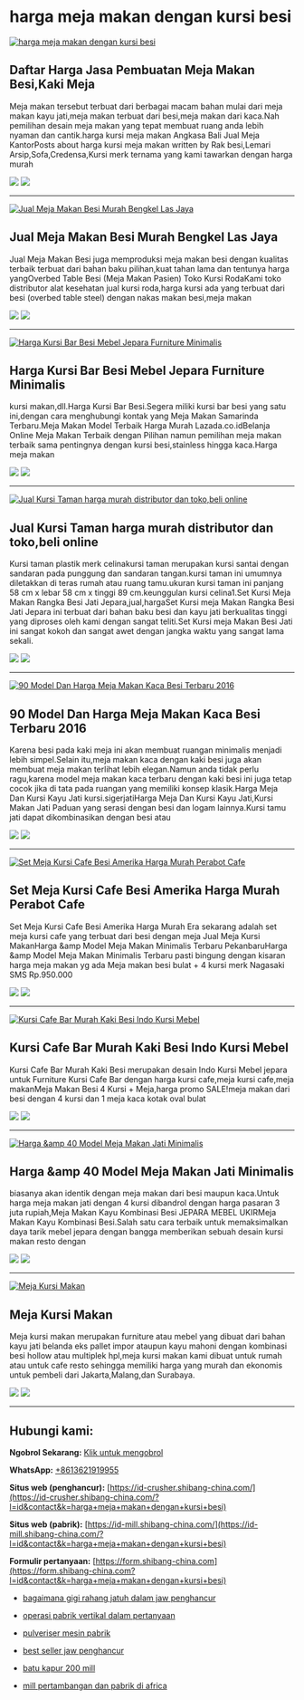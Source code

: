 # harga meja makan dengan kursi besi

<a href="https://swt.shibang-china.com/?l=id&img&k=harga+meja+makan+dengan+kursi+besi" target="_blank">![harga meja makan dengan kursi besi](http://static.shibang-china.com/all-800x300/477.jpg)</a>

## Daftar Harga Jasa Pembuatan Meja Makan Besi,Kaki Meja
Meja makan tersebut terbuat dari berbagai macam bahan mulai dari meja makan kayu jati,meja makan terbuat dari besi,meja makan dari kaca.Nah pemilihan desain meja makan yang tepat membuat ruang anda lebih nyaman dan cantik.harga kursi meja makan Angkasa Bali Jual Meja KantorPosts about harga kursi meja makan written by Rak besi,Lemari Arsip,Sofa,Credensa,Kursi merk ternama yang kami tawarkan dengan harga murah


<a href="https://whatsapp.shibangsoft.com/WhatsApp.php" target="_blank" title="WhatsApp">![](http://static.shibang-china.com/icon/whatsapp.png)</a> <a href="https://swt.shibang-china.com/?l=id&icon&k=harga+meja+makan+dengan+kursi+besi" target="_blank">![](http://static.shibang-china.com/icon/chat-id.png)</a>

---

<a href="https://swt.shibang-china.com/?l=id&img&k=harga+meja+makan+dengan+kursi+besi" target="_blank">![Jual Meja Makan Besi Murah Bengkel Las Jaya](http://static.shibang-china.com/all-800x300/1334.jpg)</a>

## Jual Meja Makan Besi Murah Bengkel Las Jaya
Jual Meja Makan Besi juga memproduksi meja makan besi dengan kualitas terbaik terbuat dari bahan baku pilihan,kuat tahan lama dan tentunya harga yangOverbed Table Besi (Meja Makan Pasien) Toko Kursi RodaKami toko distributor alat kesehatan jual kursi roda,harga kursi ada yang terbuat dari besi (overbed table steel) dengan nakas makan besi,meja makan


<a href="https://whatsapp.shibangsoft.com/WhatsApp.php" target="_blank" title="WhatsApp">![](http://static.shibang-china.com/icon/whatsapp.png)</a> <a href="https://swt.shibang-china.com/?l=id&icon&k=harga+meja+makan+dengan+kursi+besi" target="_blank">![](http://static.shibang-china.com/icon/chat-id.png)</a>

---

<a href="https://swt.shibang-china.com/?l=id&img&k=harga+meja+makan+dengan+kursi+besi" target="_blank">![Harga Kursi Bar Besi Mebel Jepara Furniture Minimalis](http://static.shibang-china.com/all-800x300/376.jpg)</a>

## Harga Kursi Bar Besi Mebel Jepara Furniture Minimalis
kursi makan,dll.Harga Kursi Bar Besi.Segera miliki kursi bar besi yang satu ini,dengan cara menghubungi kontak yang Meja Makan Samarinda Terbaru.Meja Makan Model Terbaik Harga Murah Lazada.co.idBelanja Online Meja Makan Terbaik dengan Pilihan namun pemilihan meja makan terbaik sama pentingnya dengan kursi besi,stainless hingga kaca.Harga meja makan


<a href="https://whatsapp.shibangsoft.com/WhatsApp.php" target="_blank" title="WhatsApp">![](http://static.shibang-china.com/icon/whatsapp.png)</a> <a href="https://swt.shibang-china.com/?l=id&icon&k=harga+meja+makan+dengan+kursi+besi" target="_blank">![](http://static.shibang-china.com/icon/chat-id.png)</a>

---

<a href="https://swt.shibang-china.com/?l=id&img&k=harga+meja+makan+dengan+kursi+besi" target="_blank">![Jual Kursi Taman harga murah distributor dan toko,beli online](http://static.shibang-china.com/all-800x300/1261.jpg)</a>

## Jual Kursi Taman harga murah distributor dan toko,beli online
Kursi taman plastik merk celinakursi taman merupakan kursi santai dengan sandaran pada punggung dan sandaran tangan.kursi taman ini umumnya diletakkan di teras rumah atau ruang tamu.ukuran kursi taman ini panjang 58 cm x lebar 58 cm x tinggi 89 cm.keunggulan kursi celina1.Set Kursi Meja Makan Rangka Besi Jati Jepara,jual,hargaSet Kursi meja Makan Rangka Besi Jati Jepara ini terbuat dari bahan baku besi dan kayu jati berkualitas tinggi yang diproses oleh kami dengan sangat teliti.Set Kursi meja Makan Besi Jati ini sangat kokoh dan sangat awet dengan jangka waktu yang sangat lama sekali.


<a href="https://whatsapp.shibangsoft.com/WhatsApp.php" target="_blank" title="WhatsApp">![](http://static.shibang-china.com/icon/whatsapp.png)</a> <a href="https://swt.shibang-china.com/?l=id&icon&k=harga+meja+makan+dengan+kursi+besi" target="_blank">![](http://static.shibang-china.com/icon/chat-id.png)</a>

---

<a href="https://swt.shibang-china.com/?l=id&img&k=harga+meja+makan+dengan+kursi+besi" target="_blank">![90 Model Dan Harga Meja Makan Kaca Besi Terbaru 2016](http://static.shibang-china.com/all-800x300/1059.jpg)</a>

## 90 Model Dan Harga Meja Makan Kaca Besi Terbaru 2016
Karena besi pada kaki meja ini akan membuat ruangan minimalis menjadi lebih simpel.Selain itu,meja makan kaca dengan kaki besi juga akan membuat meja makan terlihat lebih elegan.Namun anda tidak perlu ragu,karena model meja makan kaca terbaru dengan kaki besi ini juga tetap cocok jika di tata pada ruangan yang memiliki konsep klasik.Harga Meja Dan Kursi Kayu Jati kursi.sigerjatiHarga Meja Dan Kursi Kayu Jati,Kursi Makan Jati Paduan yang serasi dengan besi dan logam lainnya.Kursi tamu jati dapat dikombinasikan dengan besi atau


<a href="https://whatsapp.shibangsoft.com/WhatsApp.php" target="_blank" title="WhatsApp">![](http://static.shibang-china.com/icon/whatsapp.png)</a> <a href="https://swt.shibang-china.com/?l=id&icon&k=harga+meja+makan+dengan+kursi+besi" target="_blank">![](http://static.shibang-china.com/icon/chat-id.png)</a>

---

<a href="https://swt.shibang-china.com/?l=id&img&k=harga+meja+makan+dengan+kursi+besi" target="_blank">![Set Meja Kursi Cafe Besi Amerika Harga Murah Perabot Cafe](http://static.shibang-china.com/all-800x300/765.jpg)</a>

## Set Meja Kursi Cafe Besi Amerika Harga Murah Perabot Cafe
Set Meja Kursi Cafe Besi Amerika Harga Murah Era sekarang adalah set meja kursi cafe yang terbuat dari besi dengan meja Jual Meja Kursi MakanHarga &amp Model Meja Makan Minimalis Terbaru PekanbaruHarga &amp Model Meja Makan Minimalis Terbaru pasti bingung dengan kisaran harga meja makan yg ada Meja makan besi bulat + 4 kursi merk Nagasaki SMS Rp.950.000


<a href="https://whatsapp.shibangsoft.com/WhatsApp.php" target="_blank" title="WhatsApp">![](http://static.shibang-china.com/icon/whatsapp.png)</a> <a href="https://swt.shibang-china.com/?l=id&icon&k=harga+meja+makan+dengan+kursi+besi" target="_blank">![](http://static.shibang-china.com/icon/chat-id.png)</a>

---

<a href="https://swt.shibang-china.com/?l=id&img&k=harga+meja+makan+dengan+kursi+besi" target="_blank">![Kursi Cafe Bar Murah Kaki Besi Indo Kursi Mebel](http://static.shibang-china.com/all-800x300/55.jpg)</a>

## Kursi Cafe Bar Murah Kaki Besi Indo Kursi Mebel
Kursi Cafe Bar Murah Kaki Besi merupakan desain Indo Kursi Mebel jepara untuk Furniture Kursi Cafe Bar dengan harga kursi cafe,meja kursi cafe,meja makanMeja Makan Besi 4 Kursi + Meja,harga promo SALE!meja makan dari besi dengan 4 kursi dan 1 meja kaca kotak oval bulat


<a href="https://whatsapp.shibangsoft.com/WhatsApp.php" target="_blank" title="WhatsApp">![](http://static.shibang-china.com/icon/whatsapp.png)</a> <a href="https://swt.shibang-china.com/?l=id&icon&k=harga+meja+makan+dengan+kursi+besi" target="_blank">![](http://static.shibang-china.com/icon/chat-id.png)</a>

---

<a href="https://swt.shibang-china.com/?l=id&img&k=harga+meja+makan+dengan+kursi+besi" target="_blank">![Harga &amp 40 Model Meja Makan Jati Minimalis](http://static.shibang-china.com/all-800x300/1010.jpg)</a>

## Harga &amp 40 Model Meja Makan Jati Minimalis
biasanya akan identik dengan meja makan dari besi maupun kaca.Untuk harga meja makan jati dengan 4 kursi dibandrol dengan harga pasaran 3 juta rupiah,Meja Makan Kayu Kombinasi Besi JEPARA MEBEL UKIRMeja Makan Kayu Kombinasi Besi.Salah satu cara terbaik untuk memaksimalkan daya tarik mebel jepara dengan bangga memberikan sebuah desain kursi makan resto dengan


<a href="https://whatsapp.shibangsoft.com/WhatsApp.php" target="_blank" title="WhatsApp">![](http://static.shibang-china.com/icon/whatsapp.png)</a> <a href="https://swt.shibang-china.com/?l=id&icon&k=harga+meja+makan+dengan+kursi+besi" target="_blank">![](http://static.shibang-china.com/icon/chat-id.png)</a>

---

<a href="https://swt.shibang-china.com/?l=id&img&k=harga+meja+makan+dengan+kursi+besi" target="_blank">![Meja Kursi Makan](http://static.shibang-china.com/all-800x300/523.jpg)</a>

## Meja Kursi Makan
Meja kursi makan merupakan furniture atau mebel yang dibuat dari bahan kayu jati belanda eks pallet impor ataupun kayu mahoni dengan kombinasi besi hollow atau multiplek hpl,meja kursi makan kami dibuat untuk rumah atau untuk cafe resto sehingga memiliki harga yang murah dan ekonomis untuk pembeli dari Jakarta,Malang,dan Surabaya.

<a href="https://whatsapp.shibangsoft.com/WhatsApp.php" target="_blank" title="WhatsApp">![](http://static.shibang-china.com/icon/whatsapp.png)</a> <a href="https://swt.shibang-china.com/?l=id&icon&k=harga+meja+makan+dengan+kursi+besi" target="_blank">![](http://static.shibang-china.com/icon/chat-id.png)</a>

---
## Hubungi kami:

**Ngobrol Sekarang:** [Klik untuk mengobrol](https://swt.shibang-china.com?l=id&contact&k=harga+meja+makan+dengan+kursi+besi)

**WhatsApp:**  [+8613621919955](https://whatsapp.shibangsoft.com/WhatsApp.php)

**Situs web (penghancur):** [https://id-crusher.shibang-china.com/](https://id-crusher.shibang-china.com/?l=id&contact&k=harga+meja+makan+dengan+kursi+besi)

**Situs web (pabrik):** [https://id-mill.shibang-china.com/](https://id-mill.shibang-china.com/?l=id&contact&k=harga+meja+makan+dengan+kursi+besi)

**Formulir pertanyaan:** [https://form.shibang-china.com](https://form.shibang-china.com?l=id&contact&k=harga+meja+makan+dengan+kursi+besi)

* [bagaimana gigi rahang jatuh dalam jaw penghancur](../40/bagaimana%20gigi%20rahang%20jatuh%20dalam%20jaw%20penghancur.md)

* [operasi pabrik vertikal dalam pertanyaan](../33/operasi%20pabrik%20vertikal%20dalam%20pertanyaan.md)

* [pulveriser mesin pabrik](../31/pulveriser%20mesin%20pabrik.md)

* [best seller jaw penghancur](../33/best%20seller%20jaw%20penghancur.md)

* [batu kapur 200 mill](../33/batu%20kapur%20200%20mill.md)

* [mill pertambangan dan pabrik di africa](../40/mill%20pertambangan%20dan%20pabrik%20di%20africa.md)